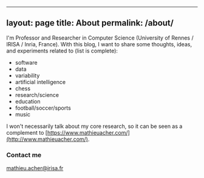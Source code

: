 
---
layout: page
title: About
permalink: /about/
---

I'm Professor and Researcher in Computer Science (University of Rennes / IRISA / Inria, France). 
With this blog, I want to share some thoughts, ideas, and experiments related to (list is complete): 
 * software
 * data
 * variability
 * artificial intelligence
 * chess
 * research/science
 * education
 * football/soccer/sports
 * music

I won't necessarily talk about my core research, so it can be seen as a complement to [https://www.mathieuacher.com/](http://www.mathieuacher.com/). 

### Contact me

[mathieu.acher@irisa.fr](mailto:mathieu.acher@irisa.fr)
